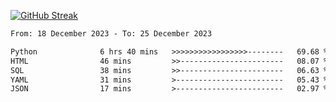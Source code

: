 [![GitHub Streak](https://streak-stats.demolab.com?user=renren-017&theme=sea&hide_border=true&background=DD272700)](https://git.io/streak-stats)

<!--START_SECTION:waka-->

```txt
From: 18 December 2023 - To: 25 December 2023

Python              6 hrs 40 mins   >>>>>>>>>>>>>>>>>--------   69.68 %
HTML                46 mins         >>-----------------------   08.07 %
SQL                 38 mins         >>-----------------------   06.63 %
YAML                31 mins         >------------------------   05.43 %
JSON                17 mins         >------------------------   02.97 %
```

<!--END_SECTION:waka-->
